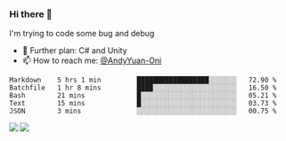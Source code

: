 ### Hi there 👋

I'm trying to code some bug and debug

- 🌱 Further plan: C# and Unity
- 📫 How to reach me: [@AndyYuan-Oni](https://github.com/AndyYuan-Oni)


<!--START_SECTION:waka-->
```text
Markdown    5 hrs 1 min         ██████████████████░░░░░░░   72.90 % 
Batchfile   1 hr 8 mins         ████░░░░░░░░░░░░░░░░░░░░░   16.50 % 
Bash        21 mins             █░░░░░░░░░░░░░░░░░░░░░░░░   05.21 % 
Text        15 mins             █░░░░░░░░░░░░░░░░░░░░░░░░   03.73 % 
JSON        3 mins              ░░░░░░░░░░░░░░░░░░░░░░░░░   00.75 %
```
<!--END_SECTION:waka-->

  <!--**AndyYuan-Oni/AndyYuan-Oni** is a ✨ _special_ ✨ repository because its `README.md` (this file) appears on your GitHub profile.-->
<!--[![Top Langs](https://github-readme-stats.vercel.app/api/top-langs/?username=AndyYUan-Oni&layout=compact)](https://github.com/AndyYUan-Oni/github-readme-stats)-->
<a href="https://github.com/AndyYUan-Oni/github-readme-stats">
  <img align="left" src="https://github-readme-stats.vercel.app/api?username=AndyYUan-Oni&hide=stars" />
</a>
<a href="https://github.com/AndyYUan-Oni/github-readme-stats">
  <img align="left" src="https://github-readme-stats.vercel.app/api/top-langs/?username=AndyYUan-Oni&layout=compact" />
</a>

